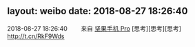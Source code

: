 layout: weibo
date: 2018-08-27 18:26:40
---
<meta name="referrer" content="no-referrer" />

2018-08-27 18:26:40  &nbsp;&nbsp;&nbsp;&nbsp;&nbsp;&nbsp; 来自 <a href="http://app.weibo.com/t/feed/Z4AgP" rel="nofollow">坚果手机 Pro</a>
[思考][思考][思考] http://t.cn/RkF9Wds ​​​
